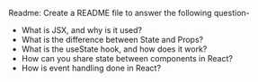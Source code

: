 Readme: 
Create a README file to answer the following question-

 - What is JSX, and why is it used?
 - What is the difference between State and Props?
 - What is the useState hook, and how does it work?
 - How can you share state between components in React?
 - How is event handling done in React?
